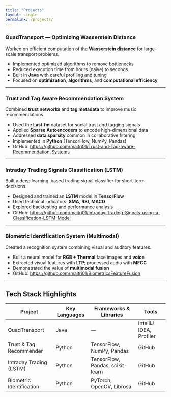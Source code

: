 ```yaml
---
title: "Projects"
layout: single
permalink: /projects/
---
```


### QuadTransport — Optimizing Wasserstein Distance
Worked on efficient computation of the <strong>Wasserstein distance</strong> for large-scale transport problems.

- Implemented optimized algorithms to remove bottlenecks
- Reduced execution time from hours (naive) to seconds
- Built in <strong>Java</strong> with careful profiling and tuning
- Focused on <strong>optimization</strong>, <strong>algorithms</strong>, and <strong>computational efficiency</strong>

---

### Trust and Tag Aware Recommendation System
Combined <strong>trust networks</strong> and <strong>tag metadata</strong> to improve music recommendations.

- Used the <strong>Last.fm</strong> dataset for social trust and tagging signals
- Applied <strong>Sparse Autoencoders</strong> to encode high-dimensional data
- Addressed <strong>data sparsity</strong> common in collaborative filtering
- Implemented in <strong>Python</strong> (TensorFlow, NumPy, Pandas)
- GitHub: https://github.com/maitri01/Trust-and-Tag-aware-Recommendation-Systems

---

### Intraday Trading Signals Classification (LSTM)
Built a deep learning–based trading signal classifier for short-term decisions.

- Designed and trained an <strong>LSTM</strong> model in <strong>TensorFlow</strong>
- Used technical indicators: <strong>SMA</strong>, <strong>RSI</strong>, <strong>MACD</strong>
- Explored backtesting and performance analysis
- GitHub: https://github.com/maitri01/Intraday-Trading-Signals-using-a-Classification-LSTM-Model

---

### Biometric Identification System (Multimodal)
Created a recognition system combining visual and auditory features.

- Built a neural model for <strong>RGB + Thermal</strong> face images and <strong>voice</strong>
- Extracted visual features with <strong>LTP</strong>; processed audio with <strong>MFCC</strong>
- Demonstrated the value of <strong>multimodal fusion</strong>
- GitHub: https://github.com/maitri01/BiometricsFeatureFusion

---

## Tech Stack Highlights

| Project | Key Languages | Frameworks & Libraries | Tools |
|--------|---------------|------------------------|-------|
| QuadTransport | Java | — | IntelliJ IDEA, Profiler |
| Trust & Tag Recommender | Python | TensorFlow, NumPy, Pandas | GitHub |
| Intraday Trading (LSTM) | Python | TensorFlow, Pandas, scikit-learn | GitHub |
| Biometric Identification | Python | PyTorch, OpenCV, Librosa | GitHub |

